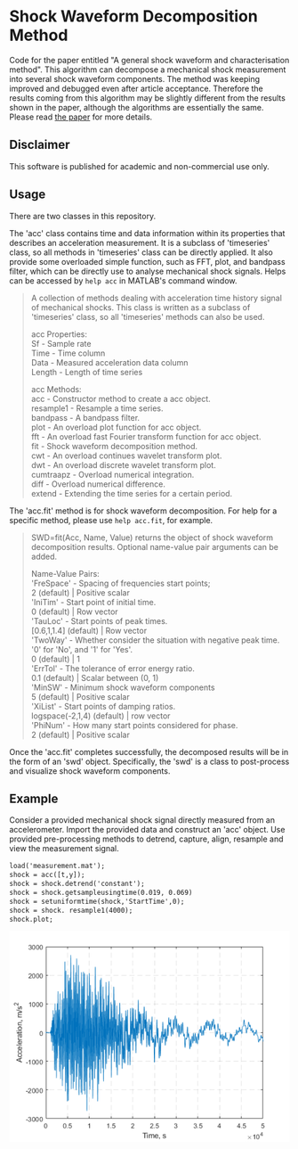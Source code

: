 # Shock Waveform Decomposition Method
Code for the paper entitled "A general shock waveform and characterisation method".
This algorithm can decompose a mechanical shock measurement into several shock waveform components.
The method was keeping improved and debugged even after article acceptance.
Therefore the results coming from this algorithm may be slightly different from the results shown in the paper, although the algorithms are essentially the same.
Please read [the paper](https://www.sciencedirect.com/science/article/pii/S0888327019307290?via%3Dihub) for more details.

## Disclaimer
This software is published for academic and non-commercial use only.

## Usage
There are two classes in this repository.

The 'acc' class contains time and data information within its properties that describes an acceleration measurement.
It is a subclass of 'timeseries' class, so all methods in 'timeseries' class can be directly applied.
It also provide some overloaded simple function, such as FFT, plot, and bandpass filter, which can be directly use to analyse mechanical shock signals.
Helps can be accessed by `help acc` in MATLAB's command window.

>A collection of methods dealing with acceleration time history signal of mechanical shocks. This class is written as a subclass of 'timeseries' class, so all 'timeseries' methods can also be used.
>
> acc Properties:  
>    Sf - Sample rate  
>    Time - Time column  
>    Data - Measured acceleration data column  
>    Length - Length of time series
>
>acc Methods:  
>    acc - Constructor method to create a acc object.  
>    resample1 - Resample a time series.  
>    bandpass - A bandpass filter.  
>    plot - An overload plot function for acc object.  
>    fft - An overload fast Fourier transform function for acc object.  
>    fit - Shock waveform decomposition method.  
>    cwt - An overload continues wavelet transform plot.  
>    dwt - An overload discrete wavelet transform plot.  
>    cumtraapz - Overload numerical integration.  
>    diff - Overload numerical difference.  
>    extend - Extending the time series for a certain period.

The 'acc.fit' method is for shock waveform decomposition.
For help for a specific method, please use `help acc.fit`, for example.

> SWD=fit(Acc, Name, Value) returns the object of shock waveform decomposition results.
> Optional name-value pair arguments can be added.
>
> Name-Value Pairs:  
>    'FreSpace' - Spacing of frequencies start points;  
>    2 (default) | Positive scalar  
>    'IniTim' - Start point of initial time.  
>    0 (default) | Row vector  
>    'TauLoc' - Start points of peak times.  
>    [0.6,1,1.4] (default) | Row vector  
>    'TwoWay' - Whether consider the situation with negative
>    peak time. '0' for 'No', and '1' for 'Yes'.  
>    0 (default) | 1  
>    'ErrTol' - The tolerance of error energy ratio.  
>    0.1 (default) | Scalar between (0, 1)  
>    'MinSW' - Minimum shock waveform components  
>    5 (default) | Positive scalar  
>    'XiList' - Start points of damping ratios.  
>    logspace(-2,1,4) (default) | row vector  
>    'PhiNum' - How many start points considered for phase.  
>    2 (default) | Positive scalar  

Once the 'acc.fit' completes successfully, the decomposed results will be in the form of an 'swd' object.
Specifically, the 'swd' is a class to post-process and visualize shock waveform components.

## Example

Consider a provided mechanical shock signal directly measured from an accelerometer.
Import the provided data and construct an 'acc' object.
Use provided pre-processing methods to detrend, capture, align, resample and view the measurement signal.
```
load('measurement.mat');
shock = acc([t,y]);
shock = shock.detrend('constant');
shock = shock.getsampleusingtime(0.019, 0.069)
shock = setuniformtime(shock,'StartTime',0);
shock = shock. resample1(4000);
shock.plot;
```
![measurement](readme/measurement.png)
